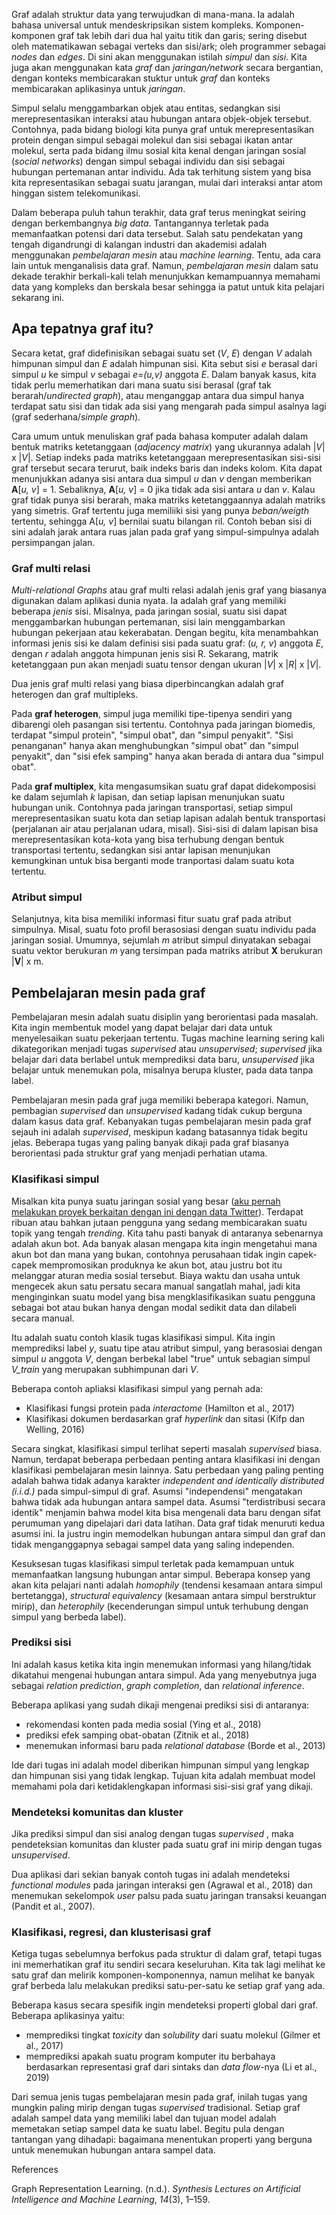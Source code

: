 Graf adalah struktur data yang terwujudkan di mana-mana. Ia adalah bahasa universal untuk mendeskripsikan sistem kompleks. Komponen-komponen graf tak lebih dari dua hal yaitu titik dan garis; sering disebut oleh matematikawan sebagai verteks dan sisi/ark; oleh programmer sebagai *nodes* dan *edges*. Di sini akan menggunakan istilah *simpul* dan *sisi*. Kita juga akan menggunakan kata *graf* dan *jaringan/network* secara bergantian, dengan konteks membicarakan stuktur untuk *graf* dan konteks membicarakan aplikasinya untuk *jaringan*.

Simpul selalu menggambarkan objek atau entitas, sedangkan sisi merepresentasikan interaksi atau hubungan antara objek-objek tersebut. Contohnya, pada bidang biologi kita punya graf untuk merepresentasikan protein dengan simpul sebagai molekul dan sisi sebagai ikatan antar molekul, serta pada bidang ilmu sosial kita kenal dengan jaringan sosial (*social networks*) dengan simpul sebagai individu dan sisi sebagai hubungan pertemanan antar individu. Ada tak terhitung sistem yang bisa kita representasikan sebagai suatu jarangan, mulai dari interaksi antar atom hinggan sistem telekomunikasi.

Dalam beberapa puluh tahun terakhir, data graf terus meningkat seiring dengan berkembangnya *big data*. Tantangannya terletak pada memanfaatkan potensi dari data tersebut. Salah satu pendekatan yang tengah digandrungi di kalangan industri dan akademisi adalah menggunakan *pembelajaran mesin* atau *machine learning*. Tentu, ada cara lain untuk menganalisis data graf. Namun, *pembelajaran mesin* dalam satu dekade terakhir berkali-kali telah menunjukkan kemampuannya memahami data yang kompleks dan berskala besar sehingga ia patut untuk kita pelajari sekarang ini.

## Apa tepatnya graf itu?

Secara ketat, graf didefinisikan sebagai suatu set (*V*, *E*) dengan *V* adalah himpunan simpul dan *E* adalah himpunan sisi. Kita sebut sisi *e* berasal dari simpul *u* ke simpul *v* sebagai *e=(u,v)* anggota *E*. Dalam banyak kasus, kita tidak perlu memerhatikan dari mana suatu sisi berasal (graf tak berarah/*undirected graph*), atau menganggap antara dua simpul hanya terdapat satu sisi dan tidak ada sisi yang mengarah pada simpul asalnya lagi (graf sederhana/*simple graph*).

Cara umum untuk menuliskan graf pada bahasa komputer adalah dalam bentuk matriks ketetanggaan (*adjacency matrix*) yang ukurannya adalah |*V*| x |*V*|. Setiap indeks pada matriks ketetanggaan merepresentasikan sisi-sisi graf tersebut secara terurut, baik indeks baris dan indeks kolom. Kita dapat menunjukkan adanya sisi antara dua simpul *u* dan *v* dengan memberikan **A**[*u, v*] = 1. Sebaliknya, **A**[*u, v*] = 0 jika tidak ada sisi antara *u* dan *v*. Kalau graf tidak punya sisi berarah, maka matriks ketetanggaannya adalah matriks yang simetris. Graf tertentu juga memiliiki sisi yang punya *beban/weigth* tertentu, sehingga A[*u, v*] bernilai suatu bilangan ril. Contoh beban sisi di sini adalah jarak antara ruas jalan pada graf yang simpul-simpulnya adalah persimpangan jalan.

### Graf multi relasi

*Multi-relational Graphs* atau graf multi relasi adalah jenis graf yang biasanya digunakan dalam aplikasi dunia nyata. Ia adalah graf yang memiliki beberapa *jenis* sisi. Misalnya, pada jaringan sosial, suatu sisi dapat menggambarkan hubungan pertemanan, sisi lain menggambarkan hubungan pekerjaan atau kekerabatan. Dengan begitu, kita menambahkan informasi jenis sisi ke dalam definisi sisi pada suatu graf: (*u, r, v*) anggota *E*, dengan *r* adalah anggota himpunan jenis sisi R. Sekarang, matrik ketetanggaan pun akan menjadi suatu tensor dengan ukuran |*V*| x |*R*| x |*V*|.

Dua jenis graf multi relasi yang biasa diperbincangkan adalah graf heterogen dan graf multipleks. 

Pada **graf heterogen**, simpul juga memiliki tipe-tipenya sendiri yang dibarengi oleh pasangan sisi tertentu. Contohnya pada jaringan biomedis, terdapat "simpul protein", "simpul obat", dan "simpul penyakit". "Sisi penanganan" hanya akan menghubungkan "simpul obat" dan "simpul penyakit", dan "sisi efek samping" hanya akan berada di antara dua "simpul obat". 

Pada **graf multiplex**, kita mengasumsikan suatu graf dapat didekomposisi ke dalam sejumlah *k* lapisan, dan setiap lapisan menunjukan suatu hubungan unik. Contohnya pada jaringan transportasi, setiap simpul merepresentasikan suatu kota dan setiap lapisan adalah bentuk transportasi (perjalanan air atau perjalanan udara, misal). Sisi-sisi di dalam lapisan bisa merepresentasikan kota-kota yang bisa terhubung dengan bentuk transportasi tertentu, sedangkan sisi antar lapisan menunjukan kemungkinan untuk bisa berganti mode tranportasi dalam suatu kota tertentu.

### Atribut simpul

Selanjutnya, kita bisa memiliki informasi fitur suatu graf pada atribut simpulnya. Misal, suatu foto profil berasosiasi dengan suatu individu pada jaringan sosial. Umumnya, sejumlah *m* atribut simpul dinyatakan sebagai suatu vektor berukuran *m* yang tersimpan pada matriks atribut **X** berukuran |**V**| x m.


## Pembelajaran mesin pada graf

Pembelajaran mesin adalah suatu disiplin yang berorientasi pada masalah. Kita ingin membentuk model yang dapat belajar dari data untuk menyelesaikan suatu pekerjaan tertentu. Tugas machine learning sering kali dikategorikan menjadi tugas *supervised* atau *unsupervised*; *supervised* jika belajar dari data berlabel untuk memprediksi data baru, *unsupervised* jika belajar untuk menemukan pola, misalnya berupa kluster, pada data tanpa label.

Pembelajaran mesin pada graf juga memiliki beberapa kategori. Namun, pembagian *supervised* dan *unsupervised* kadang tidak cukup berguna dalam kasus data graf. Kebanyakan tugas pembelajaran mesin pada graf sejauh ini adalah *supervised*, meskipun kadang batasannya tidak begitu jelas. Beberapa tugas yang paling banyak dikaji pada graf biasanya berorientasi pada struktur graf yang menjadi perhatian utama.

### Klasifikasi simpul

Misalkan kita punya suatu jaringan sosial yang besar ([aku pernah melakukan proyek berkaitan dengan ini dengan data Twitter](https://github.com/fiddien/polemik-kebijakan/blob/master/PolemikKebijakan_2.ipynb)). Terdapat ribuan atau bahkan jutaan pengguna yang sedang membicarakan suatu topik yang tengah *trending*. Kita tahu pasti banyak di antaranya sebenarnya adalah akun bot. Ada banyak alasan mengapa kita ingin mengetahui mana akun bot dan mana yang bukan, contohnya perusahaan tidak ingin capek-capek mempromosikan produknya ke akun bot, atau justru bot itu melanggar aturan media sosial tersebut. Biaya waktu dan usaha untuk mengecek akun satu persatu secara manual sangatlah mahal, jadi kita menginginkan suatu model yang bisa mengklasifikasikan suatu pengguna sebagai bot atau bukan hanya dengan modal sedikit data dan dilabeli secara manual.

Itu adalah suatu contoh klasik tugas klasifikasi simpul. Kita ingin memprediksi label *y*, suatu tipe atau atribut simpul, yang berasosiai dengan simpul *u* anggota *V*, dengan berbekal label "true" untuk sebagian simpul *V_train* yang merupakan subhimpunan dari *V*.

Beberapa contoh apliaksi klasifikasi simpul yang pernah ada:
- Klasifikasi fungsi protein pada *interactome* (Hamilton et al., 2017)
- Klasifikasi dokumen berdasarkan graf *hyperlink* dan sitasi (Kifp dan Welling, 2016)

Secara singkat, klasifikasi simpul terlihat seperti masalah *supervised* biasa. Namun, terdapat beberapa perbedaan penting antara klasifikasi ini dengan klasifikasi pembelajaran mesin lainnya. Satu perbedaan yang paling penting adalah bahwa tidak adanya karakter *independent and identically distributed (i.i.d.)* pada simpul-simpul di graf. Asumsi "independensi" mengatakan bahwa tidak ada hubungan antara sampel data. Asumsi "terdistribusi secara identik" menjamin bahwa model kita bisa mengenali data baru dengan sifat perumuman yang dipelajari dari data latihan. Data graf tidak menuruti kedua asumsi ini. Ia justru ingin memodelkan hubungan antara simpul dan graf dan tidak menganggapnya sebagai sampel data yang saling independen.

Kesuksesan tugas klasifikasi simpul terletak pada kemampuan untuk memanfaatkan langsung hubungan antar simpul. Beberapa konsep yang akan kita pelajari nanti adalah *homophily* (tendensi kesamaan antara simpul bertetangga), *structural equivalency* (kesamaan antara simpul berstruktur mirip), dan *heterophily* (kecenderungan simpul untuk terhubung dengan simpul yang berbeda label).

### Prediksi sisi
Ini adalah kasus ketika kita ingin menemukan informasi yang hilang/tidak dikatahui mengenai hubungan antara simpul. Ada yang menyebutnya juga sebagai *relation prediction*, *graph completion*, dan *relational inference*.

Beberapa aplikasi yang sudah dikaji mengenai prediksi sisi di antaranya:
- rekomendasi konten pada media sosial (Ying et al., 2018)
- prediksi efek samping obat-obatan (Zitnik et al., 2018)
- menemukan informasi baru pada *relational database* (Borde et al., 2013)

Ide dari tugas ini adalah model diberikan himpunan simpul yang lengkap dan himpunan sisi yang tidak lengkap. Tujuan kita adalah membuat model memahami pola dari ketidaklengkapan informasi sisi-sisi graf yang dikaji.

### Mendeteksi komunitas dan kluster

Jika prediksi simpul dan sisi analog dengan tugas *supervised* , maka pendeteksian komunitas dan kluster pada suatu graf ini mirip dengan tugas *unsupervised*. 

Dua aplikasi dari sekian banyak contoh tugas ini adalah mendeteksi *functional modules* pada jaringan interaksi gen (Agrawal et al., 2018) dan menemukan sekelompok *user* palsu pada suatu jaringan transaksi keuangan (Pandit et al., 2007).

### Klasifikasi, regresi, dan klusterisasi graf

Ketiga tugas sebelumnya berfokus pada struktur di dalam graf, tetapi tugas ini memerhatikan graf itu sendiri secara keseluruhan. Kita tak lagi melihat ke satu graf dan melirik komponen-komponennya, namun melihat ke banyak graf berbeda lalu melakukan prediksi satu-per-satu ke setiap graf yang ada.

Beberapa kasus secara spesifik ingin mendeteksi properti global dari graf. Beberapa aplikasinya yaitu:
- memprediksi tingkat *toxicity* dan *solubility* dari suatu molekul (Gilmer et al., 2017)
- memprediksi apakah suatu program komputer itu berbahaya berdasarkan representasi graf dari sintaks dan *data flow*-nya (Li et al., 2019)

Dari semua jenis tugas pembelajaran mesin pada graf, inilah tugas yang mungkin paling mirip dengan tugas *supervised* tradisional. Setiap graf adalah sampel data yang memiliki label dan tujuan model adalah memetakan setiap sampel data ke suatu label. Begitu pula dengan tantangan yang dihadapi: bagaimana menentukan properti yang berguna untuk menemukan hubungan antara sampel data.

References

Graph Representation Learning. (n.d.). _Synthesis Lectures on Artificial Intelligence and Machine Learning_, _14_(3), 1–159.